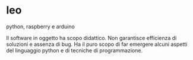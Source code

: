 # leo
python, raspberry e arduino

Il software in oggetto ha scopo didattico. Non garantisce efficienza di soluzioni e assenza di bug. Ha il puro scopo di far emergere alcuni aspetti del linguaggio python e di tecniche di programmazione.
